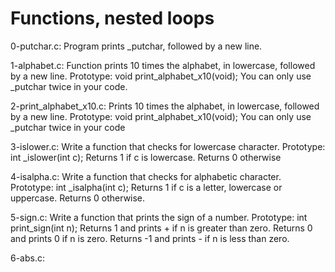 # Functions, nested loops

0-putchar.c: Program prints _putchar, followed by a new line.

1-alphabet.c: Function prints 10 times the alphabet, in lowercase, followed by a new line.
Prototype: void print_alphabet_x10(void); You can only use _putchar twice in your code.

2-print_alphabet_x10.c: Prints 10 times the alphabet, in lowercase, followed by a new line.
Prototype: void print_alphabet_x10(void); You can only use _putchar twice in your code

3-islower.c: Write a function that checks for lowercase character.
Prototype: int _islower(int c); Returns 1 if c is lowercase. Returns 0 otherwise

4-isalpha.c: Write a function that checks for alphabetic character.
Prototype: int _isalpha(int c); Returns 1 if c is a letter, lowercase or uppercase. Returns 0 otherwise.

5-sign.c: Write a function that prints the sign of a number.
Prototype: int print_sign(int n); Returns 1 and prints + if n is greater than zero. Returns 0 and prints 0 if n is zero. Returns -1 and prints - if n is less than zero.

6-abs.c: 
